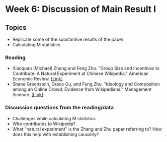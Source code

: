# Week 6: Discussion of Main Result I

## Topics

- Replicate some of the substantive results of the paper
- Calculating M statistics

### Reading

- Xiaoquan (Michael) Zhang and Feng Zhu. "Group Size and Incentives to Contribute: A Natural Experiment at Chinese Wikipedia." American Economic Review. [[Link]](http://fengzhu.info/chinesewikipedia.pdf)
- Shane Greenstein, Grace Gu, and Feng Zhu. "Ideology and Composition among an Online Crowd: Evidence from Wikipedians." Management Science. [[Link]](http://fengzhu.info/wikipedia_seg_final.pdf)

### Discussion questions from the reading/data

- Challenges while calculating M statistics
- Who contributes to Wikipedia?
- What "natural experiment" is the Zhang and Zhu paper referring to? How does this help with establishing causality?

